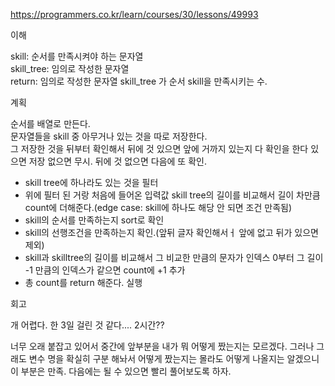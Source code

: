 <https://programmers.co.kr/learn/courses/30/lessons/49993>


이해

skill: 순서를 만족시켜야 하는 문자열  
skill_tree: 임의로 작성한 문자열  
return: 임의로 작성한 문자열 skill_tree 가 순서 skill을 만족시키는 수.

계획

순서를 배열로 만든다.  
문자열들을 skill 중 아무거나 있는 것을 따로 저장한다.  
그 저장한 것을 뒤부터 확인해서 뒤에 것 있으면 앞에 거까지 있는지 다 확인을 한다 있으면 저장 없으면 무시.
뒤에 것 없으면 다음에 또 확인.

- skill tree에 하나라도 있는 것을 필터
- 위에 필터 된 거랑 처음에 들어온 입력값 skill tree의 길이를 비교해서 길이 차만큼 count에 더해준다.(edge case: skill에 하나도 해당 안 되면 조건 만족됨)
- skill의 순서를 만족하는지 sort로 확인
- skill의 선행조건을 만족하는지 확인.(앞뒤 글자 확인해서ㅓ 앞에 없고 뒤가 있으면 제외)
- skill과 skilltree의 길이를 비교해서 그 비교한 만큼의 문자가 인덱스 0부터  그 길이 -1 만큼의 인덱스가 같으면 count에 +1 추가
- 총 count를 return 해준다.
실행

회고

개 어렵다. 한 3일 걸린 것 같다.... 2시간??  

너무 오래 붙잡고 있어서 중간에 앞부분을 내가 뭐 어떻게 짰는지는 모르겠다. 그러나 그래도 변수 명을 확실히 구분 해놔서 어떻게 짰는지는 몰라도 어떻게 나올지는 알겠으니 이 부분은 만족. 다음에는 될 수 있으면 빨리 풀어보도록 하자.
